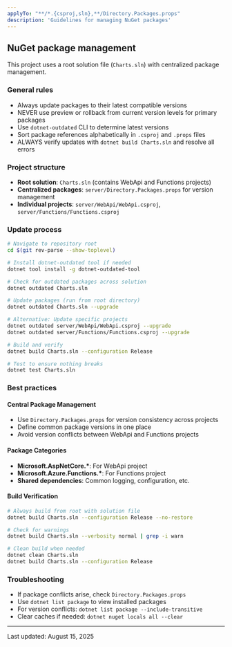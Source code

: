 ```yaml
---
applyTo: "**/*.{csproj,sln},**/Directory.Packages.props"
description: 'Guidelines for managing NuGet packages'
---
```


## NuGet package management

This project uses a root solution file (`Charts.sln`) with centralized package management.

### General rules

- Always update packages to their latest compatible versions
- NEVER use preview or rollback from current version levels for primary packages
- Use `dotnet-outdated` CLI to determine latest versions
- Sort package references alphabetically in `.csproj` and `.props` files
- ALWAYS verify updates with `dotnet build Charts.sln` and resolve all errors

### Project structure

- **Root solution**: `Charts.sln` (contains WebApi and Functions projects)
- **Centralized packages**: `server/Directory.Packages.props` for version management
- **Individual projects**: `server/WebApi/WebApi.csproj`, `server/Functions/Functions.csproj`

### Update process

```bash
# Navigate to repository root
cd $(git rev-parse --show-toplevel)

# Install dotnet-outdated tool if needed
dotnet tool install -g dotnet-outdated-tool

# Check for outdated packages across solution
dotnet outdated Charts.sln

# Update packages (run from root directory)
dotnet outdated Charts.sln --upgrade

# Alternative: Update specific projects
dotnet outdated server/WebApi/WebApi.csproj --upgrade
dotnet outdated server/Functions/Functions.csproj --upgrade

# Build and verify
dotnet build Charts.sln --configuration Release

# Test to ensure nothing breaks
dotnet test Charts.sln
```

### Best practices

#### Central Package Management

- Use `Directory.Packages.props` for version consistency across projects
- Define common package versions in one place
- Avoid version conflicts between WebApi and Functions projects

#### Package Categories

- **Microsoft.AspNetCore.\***: For WebApi project
- **Microsoft.Azure.Functions.\***: For Functions project
- **Shared dependencies**: Common logging, configuration, etc.

#### Build Verification

```bash
# Always build from root with solution file
dotnet build Charts.sln --configuration Release --no-restore

# Check for warnings
dotnet build Charts.sln --verbosity normal | grep -i warn

# Clean build when needed
dotnet clean Charts.sln
dotnet build Charts.sln --configuration Release
```

### Troubleshooting

- If package conflicts arise, check `Directory.Packages.props`
- Use `dotnet list package` to view installed packages
- For version conflicts: `dotnet list package --include-transitive`
- Clear caches if needed: `dotnet nuget locals all --clear`

---
Last updated: August 15, 2025
